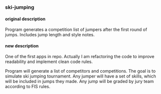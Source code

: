 ### ski-jumping

#### original description
Program generates a competition list of jumpers after the first round of jumps.
Includes jump length and style notes.

#### new description
One of the first apps in repo. Actually I am refactoring the code to improve readability and implement clean code rules.

Program will generate a list of competitors and competitions. The goal is to simulate ski jumping tournament.
Any jumper will have a set of skills, which will be included in jumps they made.
Any jump will be graded by jury team according to FIS rules.

